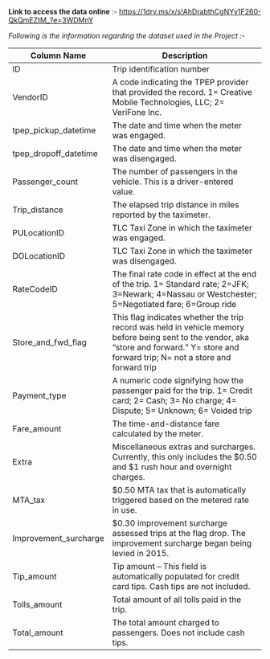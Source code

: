 **Link to access the data online** :- https://1drv.ms/x/s!AhDrabthCgNYy1F260-QkQmEZtM_?e=3WDMnY

*Following is the information regarding the dataset used in the Project :-*

| Column Name                | Description                                                                                                       |
|----------------------------|-------------------------------------------------------------------------------------------------------------------|
| ID                         | Trip identification number                                                                                        |
| VendorID                   | A code indicating the TPEP provider that provided the record. 1= Creative Mobile Technologies, LLC; 2= VeriFone Inc. |
| tpep_pickup_datetime       | The date and time when the meter was engaged.                                                                    |
| tpep_dropoff_datetime      | The date and time when the meter was disengaged.                                                                  |
| Passenger_count            | The number of passengers in the vehicle. This is a driver-entered value.                                         |
| Trip_distance              | The elapsed trip distance in miles reported by the taximeter.                                                    |
| PULocationID               | TLC Taxi Zone in which the taximeter was engaged.                                                                 |
| DOLocationID               | TLC Taxi Zone in which the taximeter was disengaged.                                                              |
| RateCodeID                 | The final rate code in effect at the end of the trip. 1= Standard rate; 2=JFK; 3=Newark; 4=Nassau or Westchester; 5=Negotiated fare; 6=Group ride |
| Store_and_fwd_flag         | This flag indicates whether the trip record was held in vehicle memory before being sent to the vendor, aka “store and forward.” Y= store and forward trip; N= not a store and forward trip |
| Payment_type               | A numeric code signifying how the passenger paid for the trip. 1= Credit card; 2= Cash; 3= No charge; 4= Dispute; 5= Unknown; 6= Voided trip |
| Fare_amount                | The time-and-distance fare calculated by the meter.                                                               |
| Extra                      | Miscellaneous extras and surcharges. Currently, this only includes the $0.50 and $1 rush hour and overnight charges.|
| MTA_tax                    | $0.50 MTA tax that is automatically triggered based on the metered rate in use.                                  |
| Improvement_surcharge      | $0.30 improvement surcharge assessed trips at the flag drop. The improvement surcharge began being levied in 2015.  |
| Tip_amount                 | Tip amount – This field is automatically populated for credit card tips. Cash tips are not included.              |
| Tolls_amount               | Total amount of all tolls paid in the trip.                                                                       |
| Total_amount               | The total amount charged to passengers. Does not include cash tips.                                               |
